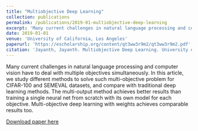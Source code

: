 ```yaml
---
title: "Multiobjective Deep Learning"
collection: publications
permalink: /publications/2019-01-multiobjective-deep-learning
excerpt: 'Many current challenges in natural language processing and computer vision have to deal with multiple objectives simultaneously. In this article, we study different methods to solve such multi-objective problem for CIFAR-100 and SEMEVAL datasets, and compare with traditional deep learning methods. The multi-output method achieves better results than training a single neural net from scratch with its own model for each objective. Multi-objective deep learning with weights achieves comparable results too.'
date: 2019-01-01
venue: 'University of California, Los Angeles'
paperurl: 'https://escholarship.org/content/qt3ww3r9m2/qt3ww3r9m2.pdf'
citation: 'Jayanth, Jayanth. Multiobjective Deep Learning. University of California, Los Angeles, 2019.'
---
```

Many current challenges in natural language processing and computer vision have to deal with multiple objectives simultaneously. In this article, we study different methods to solve such multi-objective problem for CIFAR-100 and SEMEVAL datasets, and compare with traditional deep learning methods. The multi-output method achieves better results than training a single neural net from scratch with its own model for each objective. Multi-objective deep learning with weights achieves comparable results too.

[Download paper here](https://escholarship.org/content/qt3ww3r9m2/qt3ww3r9m2.pdf)